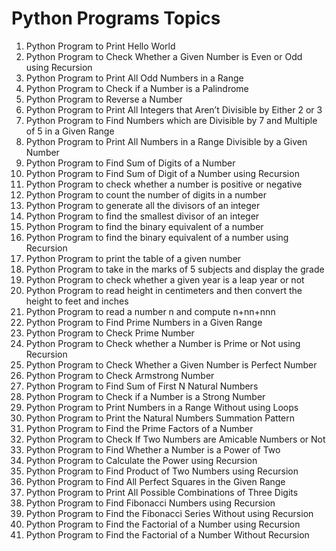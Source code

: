 # Python Programs Topics

1. Python Program to Print Hello World
2. Python Program to Check Whether a Given Number is Even or Odd using Recursion
3. Python Program to Print All Odd Numbers in a Range
4. Python Program to Check if a Number is a Palindrome
5. Python Program to Reverse a Number
6. Python Program to Print All Integers that Aren’t Divisible by Either 2 or 3
7. Python Program to Find Numbers which are Divisible by 7 and Multiple of 5 in a Given Range
8. Python Program to Print All Numbers in a Range Divisible by a Given Number
9. Python Program to Find Sum of Digits of a Number
10. Python Program to Find Sum of Digit of a Number using Recursion
11. Python Program to check whether a number is positive or negative
12. Python Program to count the number of digits in a number
13. Python Program to generate all the divisors of an integer
14. Python Program to find the smallest divisor of an integer
15. Python Program to find the binary equivalent of a number
16. Python Program to find the binary equivalent of a number using Recursion
17. Python Program to print the table of a given number
18. Python Program to take in the marks of 5 subjects and display the grade
19. Python Program to check whether a given year is a leap year or not
20. Python Program to read height in centimeters and then convert the height to feet and inches
21. Python Program to read a number n and compute n+nn+nnn
22. Python Program to Find Prime Numbers in a Given Range
23. Python Program to Check Prime Number
24. Python Program to Check whether a Number is Prime or Not using Recursion
25. Python Program to Check Whether a Given Number is Perfect Number
26. Python Program to Check Armstrong Number
27. Python Program to Find Sum of First N Natural Numbers
28. Python Program to Check if a Number is a Strong Number
29. Python Program to Print Numbers in a Range Without using Loops
30. Python Program to Print the Natural Numbers Summation Pattern
31. Python Program to Find the Prime Factors of a Number
32. Python Program to Check If Two Numbers are Amicable Numbers or Not
34. Python Program to Find Whether a Number is a Power of Two
35. Python Program to Calculate the Power using Recursion
36. Python Program to Find Product of Two Numbers using Recursion
37. Python Program to Find All Perfect Squares in the Given Range
38. Python Program to Print All Possible Combinations of Three Digits
39. Python Program to Find Fibonacci Numbers using Recursion
40. Python Program to Find the Fibonacci Series Without using Recursion
41. Python Program to Find the Factorial of a Number using Recursion
42. Python Program to Find the Factorial of a Number Without Recursion